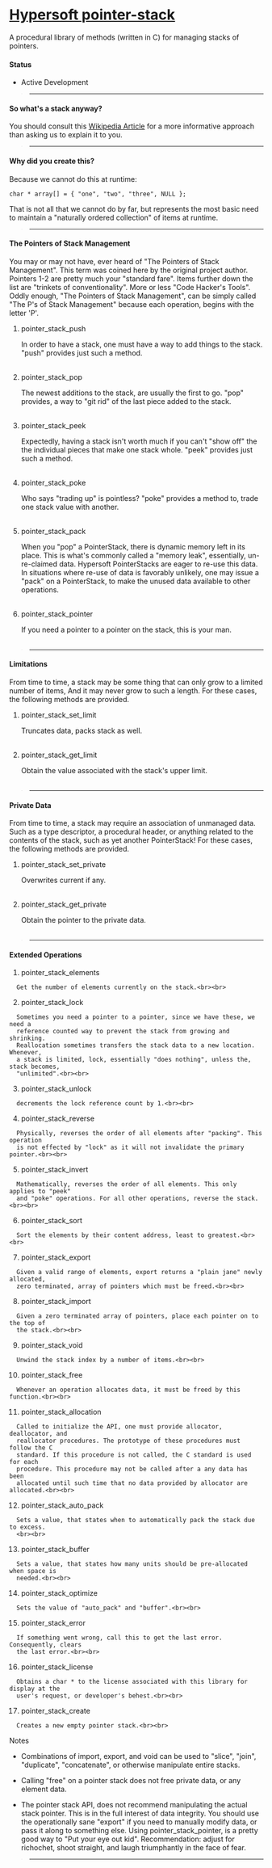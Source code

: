 [Hypersoft pointer-stack](http://www.github.com/hypersoft/pointer-stack) <markup theme=hypersoft>
=======================

A procedural library of methods (written in C) for managing stacks of pointers.

#### Status

* Active Development

><hr>

#### So what's a stack anyway?

You should consult this
[Wikipedia Article](http://en.wikipedia.org/wiki/Stack_%28abstract_data_type%29) for
a more informative approach than asking us to explain it to you.

><hr>

#### Why did you create this?

Because we cannot do this at runtime:

	char * array[] = { "one", "two", "three", NULL };

That is not all that we cannot do by far, but represents the most basic need to
maintain a "naturally ordered collection" of items at runtime.

><hr>

#### The Pointers of Stack Management
You may or may not have, ever heard of "The Pointers of Stack Management". This term
was coined here by the original project author. Pointers 1-2 are pretty much your
"standard fare". Items further down the list are "trinkets of conventionality". More
or less "Code Hacker's Tools". Oddly enough, "The Pointers of Stack Management", can
be simply called "The P's of Stack Management" because each operation, begins with the
letter 'P'.

   1. pointer\_stack_push

	  In order to have a stack, one must have a way to add things to the
	  stack. "push" provides just such a method.<br><br>

   2. pointer\_stack_pop

	  The newest additions to the stack, are usually the first to go. "pop" provides,
	  a way to "git rid" of the last piece added to the stack.<br><br>

   3. pointer\_stack_peek

	  Expectedly, having a stack isn't worth much if you can't "show off" the
	  the individual pieces that make one stack whole. "peek" provides just
	  such a method.<br><br>

   4. pointer\_stack_poke

	  Who says "trading up" is pointless? "poke" provides a method to, trade one stack
	  value with another.<br><br>

   5. pointer\_stack_pack

	  When you "pop" a PointerStack, there is dynamic memory left in its place. This
	  is what's commonly called a "memory leak", essentially, un-re-claimed data.
	  Hypersoft PointerStacks are eager to re-use this data. In situations where
	  re-use of data is favorably unlikely, one may issue a "pack" on a PointerStack,
	  to make the unused data available to other operations.<br><br>

   6. pointer\_stack_pointer

	  If you need a pointer to a pointer on the stack, this is your man.<br><br>

><hr>

#### Limitations
From time to time, a stack may be some thing that can only grow to a limited number of
items, And it may never grow to such a length. For these cases, the following methods
are provided.

   1. pointer\_stack\_set_limit

	  Truncates data, packs stack as well.<br><br>

   2. pointer\_stack\_get_limit

	  Obtain the value associated with the stack's upper limit.<br><br>

><hr>

#### Private Data
From time to time, a stack may require an association of unmanaged data. Such as a type
descriptor, a procedural header, or anything related to the contents of the stack, such
as yet another PointerStack! For these cases, the following methods are provided.

   1. pointer\_stack\_set_private

	  Overwrites current if any.<br><br>

   2. pointer\_stack\_get_private

	  Obtain the pointer to the private data.<br><br>

><hr>

#### Extended Operations

   01. pointer\_stack_elements

	  Get the number of elements currently on the stack.<br><br>

   02. pointer\_stack_lock

	  Sometimes you need a pointer to a pointer, since we have these, we need a
	  reference counted way to prevent the stack from growing and shrinking.
	  Reallocation sometimes transfers the stack data to a new location. Whenever,
	  a stack is limited, lock, essentially "does nothing", unless the, stack becomes,
	  "unlimited".<br><br>

   03. pointer\_stack_unlock

	  decrements the lock reference count by 1.<br><br>

   04. pointer\_stack_reverse

	  Physically, reverses the order of all elements after "packing". This operation
	  is not effected by "lock" as it will not invalidate the primary pointer.<br><br>

   05. pointer\_stack_invert

	  Mathematically, reverses the order of all elements. This only applies to "peek"
	  and "poke" operations. For all other operations, reverse the stack.<br><br>

   06. pointer\_stack_sort

	  Sort the elements by their content address, least to greatest.<br><br>

   07. pointer\_stack_export

	  Given a valid range of elements, export returns a "plain jane" newly allocated,
	  zero terminated, array of pointers which must be freed.<br><br>

   08. pointer\_stack_import

	  Given a zero terminated array of pointers, place each pointer on to the top of
	  the stack.<br><br>

   09. pointer\_stack_void

	  Unwind the stack index by a number of items.<br><br>

   10. pointer\_stack_free

	  Whenever an operation allocates data, it must be freed by this function.<br><br>

   11. pointer\_stack_allocation

	  Called to initialize the API, one must provide allocator, deallocator, and
	  reallocator procedures. The prototype of these procedures must follow the C
	  standard. If this procedure is not called, the C standard is used for each
	  procedure. This procedure may not be called after a any data has been
	  allocated until such time that no data provided by allocator are allocated.<br><br>

   12. pointer\_stack\_auto_pack

	  Sets a value, that states when to automatically pack the stack due to excess.
	  <br><br>

   13. pointer\_stack_buffer

	  Sets a value, that states how many units should be pre-allocated when space is
	  needed.<br><br>

   14. pointer\_stack_optimize

	  Sets the value of "auto_pack" and "buffer".<br><br>

   15. pointer\_stack_error

	  If something went wrong, call this to get the last error. Consequently, clears
	  the last error.<br><br>

   16. pointer\_stack_license

	  Obtains a char * to the license associated with this library for display at the
	  user's request, or developer's behest.<br><br>

   17. pointer\_stack\_create

	  Creates a new empty pointer stack.<br><br>

Notes

* Combinations of import, export, and void can be used to "slice", "join",
"duplicate", "concatenate", or otherwise manipulate entire stacks.

* Calling "free" on a pointer stack does not free private data, or any element data.

* The pointer stack API, does not recommend manipulating the actual stack pointer.
  This is in the full interest of data integrity. You should use the operationally
  sane "export" if you need to manually modify data, or pass it along to something
  else. Using pointer\_stack_pointer, is a pretty good way to "Put your eye out kid".
  Recommendation: adjust for richochet, shoot straight, and laugh triumphantly in the
  face of fear.

><hr>

